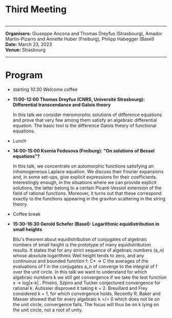 <HTML>
<BODY>
 <TABLE>
    <TR>
	    <H1>Third Meeting</H1>
    </TR>
  </TABLE>
<hr>

<b>Organisers:</b>  Giuseppe Ancona and Thomas Dreyfus (Strasbourg), Amador Martin-Pizarro and Annette Huber (Freiburg), Philipp Habegger (Basel)<br>
<b>Date:</b> March 23, 2023<br>
<b>Venue:</b> Strasbourg 
<p>
<hr>
<h1>Program</h1>
<ul>
<li> starting 10:30 Welcome coffee<p>
<li><b>11:00-12:00  Thomas Dreyfus (CNRS, Université Strasbourg):  Differential transcendance and Galois theory </b><p>
	
In this talk we consider meromorphic solutions of difference equations and prove that very few among them satisfy an algebraic differential equation. The basic tool is the difference Galois theory of functional equations. 
<li>Lunch<p>
<li><b>14:00-15:00  Ksenia Fedosova (Freiburg): "On solutions of Bessel equations"?</b><p>
In this talk, we concentrate on automorphic functions satisfying an
inhomogeneous Laplace equation. We discuss their Fourier expansions
and, in some set-ups, give explicit expressions for their coefficients.
Interestingly enough, in the situations where we can provide explicit
solutions, the latter belong to a certain Picard-Vessiot extension of
the field of rational functions. Moreover, it turns out that these
correspond exactly to the functions appearing in the graviton
scattering in the string theory.<p>
<li>Coffee break<p>
<li><b>15:30-16:30  Gerold Schefer (Basel): Logarithmic equidistribution in small heights</b><p>
<p>Bilu's theorem about equidistribution of conjugates of algebraic numbers of small height is the prototype of many equidistribution results. It states that for any strict sequence of algebraic numbers (a_n) whose absolute logarithmic Weil height tends to zero, and any continuous and bounded function f: C* -> C the averages of the evaluations of f in the conjugates a_n of converge to the integral of f over the unit circle. In this talk we want to understand for which algebraic numbers k we still get convergence if we take the test function x -> log|x-k| . Pineiro, Szpiro and Tucker conjectured convergence for rational k. Autissier disproved it taking k = 2. Breuillard and Frey considered k = 1, for which convergence holds. Recently R. Baker and Masser showed that for every algebraic k =/= 0 which does not lie on the unit circle, convergence fails. The focus will thus be on k lying on the unit circle, not a root of unity.

